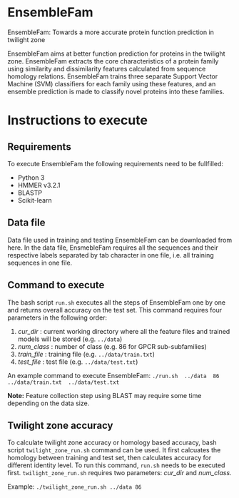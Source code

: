 # EnsembleFam
EnsembleFam: Towards a more accurate protein function prediction in twilight zone

EnsembleFam aims at better function prediction for proteins in the twilight zone. EnsembleFam extracts the core characteristics of a protein family
using similarity and dissimilarity features calculated from sequence homology relations. EnsembleFam trains three separate Support Vector Machine (SVM) 
classifiers for each family using these features, and an ensemble prediction is made to classify novel proteins into these families. 

# Instructions to execute

## Requirements
To execute EnsembleFam the following requirements need to be fullfilled:
 * Python 3
 * HMMER v3.2.1
 * BLASTP
 * Scikit-learn

## Data file
Data file used in training and testing EnsembleFam can be downloaded from here. In the data file, EnsmebleFam requires all the sequences and their respective labels separated by tab character in one file, i.e. all training sequences in one file.

## Command to execute
The bash script `run.sh` executes all the steps of EnsembleFam one by one and returns overall accuracy on the test set. This command requires four parameters in the following order: 
1. *cur_dir* : current working directory where all the feature files and trained models will be stored (e.g. `../data`)
2. *num_class* : number of class (e.g. 86 for GPCR sub-subfamilies)
3. *train_file* : training file (e.g. `../data/train.txt`)
4. *test_file* : test file (e.g. `../data/test.txt`)

An example command to execute EnsembleFam: `./run.sh  ../data  86  ../data/train.txt  ../data/test.txt`

**Note:** Feature collection step using BLAST may require some time depending on the data size.

## Twilight zone accuracy
To calculate twilight zone accuracy or homology based accuracy, bash script `twilight_zone_run.sh` command can be used. It first calcuates the homology between training and test set, then calculates  accuracy for different identity level. To run this command, `run.sh` needs to be executed first. `twilight_zone_run.sh` requires two parameters: *cur_dir* and *num_class*.

Example: `./twilight_zone_run.sh ../data 86`


